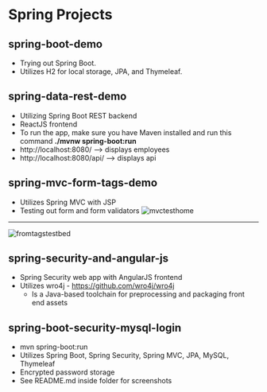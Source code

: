 # Spring Projects

## spring-boot-demo
- Trying out Spring Boot.
- Utilizes H2 for local storage, JPA, and Thymeleaf.

## spring-data-rest-demo
- Utilizing Spring Boot REST backend
- ReactJS frontend
- To run the app, make sure you have Maven installed and run this command **./mvnw spring-boot:run**
- http://localhost:8080/   --> displays employees
- http://localhost:8080/api/ --> displays api

## spring-mvc-form-tags-demo
- Utilizes Spring MVC with JSP
- Testing out form and form validators
![mvctesthome](https://user-images.githubusercontent.com/16873263/30838128-9276f4a8-a21e-11e7-9d50-724839c5c143.JPG)
************
![fromtagstestbed](https://user-images.githubusercontent.com/16873263/30838127-92745194-a21e-11e7-8150-c11eb9f3f00a.JPG)

## spring-security-and-angular-js
- Spring Security web app with AngularJS frontend
- Utilizes wro4j - https://github.com/wro4j/wro4j
  - Is a Java-based toolchain for preprocessing and packaging front end assets

## spring-boot-security-mysql-login
- mvn spring-boot:run
- Utilizes Spring Boot, Spring Security, Spring MVC, JPA, MySQL, Thymeleaf
- Encrypted password storage
- See README.md inside folder for screenshots
